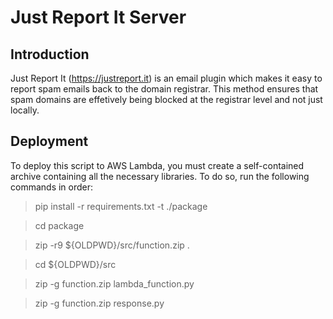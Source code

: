 # Just Report It Server

## Introduction ##

Just Report It (<https://justreport.it>) is an email plugin which makes it easy to report spam emails back to the domain registrar. This method ensures that spam domains are effetively being blocked at the registrar level and not just locally.

## Deployment ##

To deploy this script to AWS Lambda, you must create a self-contained archive containing all the necessary libraries. To do so, run the following commands in order:

> pip install -r requirements.txt -t ./package

> cd package

> zip -r9 ${OLDPWD}/src/function.zip .

> cd ${OLDPWD}/src

> zip -g function.zip lambda_function.py

> zip -g function.zip response.py